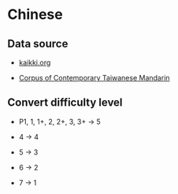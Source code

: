 # Chinese

## Data source

- [kaikki.org](https://kaikki.org/dictionary/Chinese/index.html)

- [Corpus of Contemporary Taiwanese Mandarin](https://coct.naer.edu.tw/download/tech_report)

## Convert difficulty level

- P1, 1, 1+, 2, 2+, 3, 3+ -> 5

- 4 -> 4

- 5 -> 3

- 6 -> 2

- 7 -> 1
